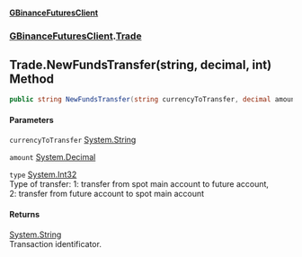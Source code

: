 #### [GBinanceFuturesClient](./index.md 'index')
### [GBinanceFuturesClient](./GBinanceFuturesClient.md 'GBinanceFuturesClient').[Trade](./GBinanceFuturesClient-Trade.md 'GBinanceFuturesClient.Trade')
## Trade.NewFundsTransfer(string, decimal, int) Method
  
```csharp
public string NewFundsTransfer(string currencyToTransfer, decimal amount, int type);
```
#### Parameters
<a name='GBinanceFuturesClient-Trade-NewFundsTransfer(string_decimal_int)-currencyToTransfer'></a>
`currencyToTransfer` [System.String](https://docs.microsoft.com/en-us/dotnet/api/System.String 'System.String')  
  
  
<a name='GBinanceFuturesClient-Trade-NewFundsTransfer(string_decimal_int)-amount'></a>
`amount` [System.Decimal](https://docs.microsoft.com/en-us/dotnet/api/System.Decimal 'System.Decimal')  
  
  
<a name='GBinanceFuturesClient-Trade-NewFundsTransfer(string_decimal_int)-type'></a>
`type` [System.Int32](https://docs.microsoft.com/en-us/dotnet/api/System.Int32 'System.Int32')  
Type of transfer: 1: transfer from spot main account to future account,    
            2: transfer from future account to spot main account  
  
#### Returns
[System.String](https://docs.microsoft.com/en-us/dotnet/api/System.String 'System.String')  
Transaction identificator.  
